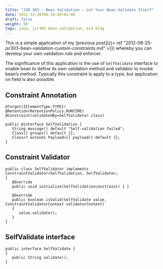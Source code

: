 ```yaml
---
title: "JSR 303 – Bean Validation – Let Your Bean Validate Itself"
date: 2012-12-20T09:19:42+01:00
draft: false
weight: 50
tags: java, jsr303 bean validation, old blog
---
```


This is a simple application of my [previous post]({{< ref "2012-08-25-jsr303-bean-validation-custom-constraints.md" >}}) whereby you can develop your own validation rule and enforcer.

The significance of this application is the use of `SelfValidate` interface to enable bean to define its own validation method and validator to invoke bean’s method. Typically this constraint is apply to a type, but application on field is also possible.

## Constraint Annotation

```
@Target({ElementType.TYPE})
@Retention(RetentionPolicy.RUNTIME)
@Constraint(validatedBy=SelfValidator.class)
 
public @interface SelfValidation {
   String message() default "Self-validation failed";
   Class[] groups() default {};
   Class<? extends Payload>[] payload() default {};
}
```

## Constraint Validator

```
public class SelfValidator implements ConstraintValidator<SelfValidation, SelfValidate>;
{
   @Override
   public void initialize(SelfValidationconstraint) { }
 
   @Override
   public boolean isValid(SelfValidate value, ConstraintValidatorContext validatorContext)
   {
      value.validate();
   }
}
```

## SelfValidate interface

```
public interface SelfValidate {
{
   public String validate();
}
```
